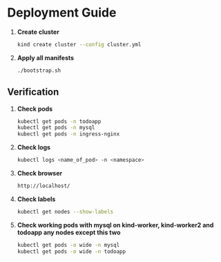 # Deployment Guide
1. **Create cluster**
    ```sh
    kind create cluster --config cluster.yml
    ```

2. **Apply all manifests**
    ```sh
    ./bootstrap.sh
    ```

## Verification

1. **Check pods**
    ```sh
    kubectl get pods -n todoapp
    kubectl get pods -n mysql
    kubectl get pods -n ingress-nginx
    ```

2. **Check logs**
    ```sh
    kubectl logs <name_of_pod> -n <namespace>
    ```

3. **Check browser**
    ```sh
    http://localhost/
    ```

4. **Check labels**
    ```sh
    kubectl get nodes --show-labels
    ```

5. **Check working pods with mysql on kind-worker, kind-worker2 and todoapp any nodes except this two**
    ```sh
    kubectl get pods -o wide -n mysql
    kubectl get pods -o wide -n todoapp
    ```